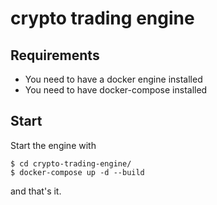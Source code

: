 # crypto trading engine


## Requirements

- You need to have a docker engine installed
- You need to have docker-compose installed

## Start
Start the engine with

    $ cd crypto-trading-engine/
    $ docker-compose up -d --build

and that's it.
